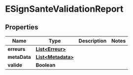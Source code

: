 # ESignSanteValidationReport

## Properties
Name | Type | Description | Notes
------------ | ------------- | ------------- | -------------
**erreurs** | [**List&lt;Erreur&gt;**](Erreur.md) |  | 
**metaData** | [**List&lt;Metadata&gt;**](Metadata.md) |  | 
**valide** | **Boolean** |  | 
